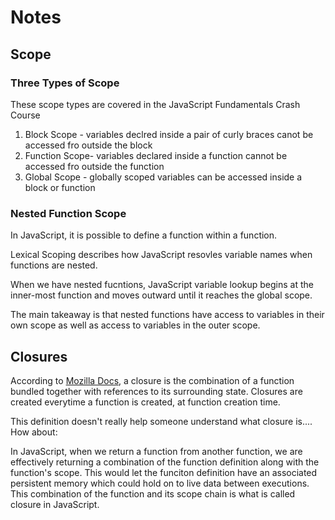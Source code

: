 # Notes

## Scope

### Three Types of Scope

These scope types are covered in the JavaScript Fundamentals Crash Course

1. Block Scope - variables declred inside a pair of curly braces canot be accessed fro outside the block
2. Function Scope- variables declared inside a function cannot be accessed fro outside the function
3. Global Scope - globally scoped variables can be accessed inside a block or function

### Nested Function Scope

In JavaScript, it is possible to define a function within a function.

Lexical Scoping describes how JavaScript resovles variable names when functions are nested.

When we have nested fucntions, JavaScript variable lookup begins at the inner-most function and moves outward until it reaches the global scope.

The main takeaway is that nested functions have access to variables in their own scope as well as access to variables in the outer scope.

## Closures

According to [Mozilla Docs](https://developer.mozilla.org/en-US/docs/Web/JavaScript/Closures), a closure is the combination of a function bundled together with references to its surrounding state. Closures are created everytime a function is created, at function creation time.

This definition doesn't really help someone understand what closure is.... How about:

In JavaScript, when we return a function from another function, we are effectively returning a combination of the function definition along with the function's scope. This would let the funciton definition have an associated persistent memory which could hold on to live data between executions. This combination of the function and its scope chain is what is called closure in JavaScript.
